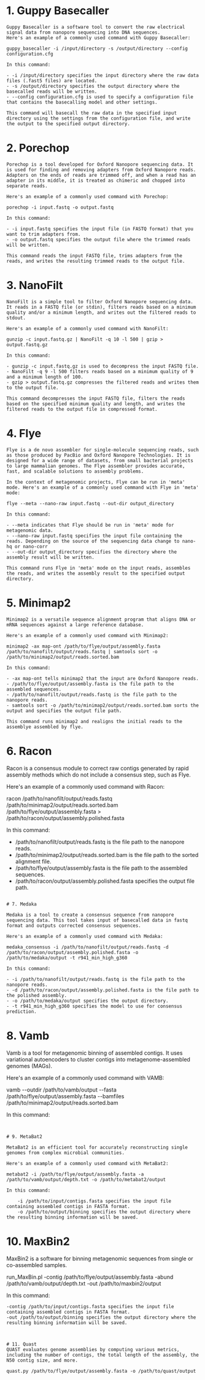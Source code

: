 # 1. Guppy Basecaller

```plaintext
Guppy Basecaller is a software tool to convert the raw electrical signal data from nanopore sequencing into DNA sequences. 
Here's an example of a commonly used command with Guppy Basecaller:

guppy_basecaller -i /input/directory -s /output/directory --config configuration.cfg

In this command:

- -i /input/directory specifies the input directory where the raw data files (.fast5 files) are located.
- -s /output/directory specifies the output directory where the basecalled reads will be written.
- --config configuration.cfg is used to specify a configuration file that contains the basecalling model and other settings.

This command will basecall the raw data in the specified input directory using the settings from the configuration file, and write the output to the specified output directory.
```


# 2. Porechop

```plaintext
Porechop is a tool developed for Oxford Nanopore sequencing data. It is used for finding and removing adapters from Oxford Nanopore reads. Adapters on the ends of reads are trimmed off, and when a read has an adapter in its middle, it is treated as chimeric and chopped into separate reads.

Here's an example of a commonly used command with Porechop:

porechop -i input.fastq -o output.fastq

In this command:

- -i input.fastq specifies the input file (in FASTQ format) that you want to trim adapters from.
- -o output.fastq specifies the output file where the trimmed reads will be written.

This command reads the input FASTQ file, trims adapters from the reads, and writes the resulting trimmed reads to the output file.
```


# 3. NanoFilt

```plaintext
NanoFilt is a simple tool to filter Oxford Nanopore sequencing data. It reads in a FASTQ file (or stdin), filters reads based on a minimum quality and/or a minimum length, and writes out the filtered reads to stdout.

Here's an example of a commonly used command with NanoFilt:

gunzip -c input.fastq.gz | NanoFilt -q 10 -l 500 | gzip > output.fastq.gz

In this command:

- gunzip -c input.fastq.gz is used to decompress the input FASTQ file.
- NanoFilt -q 9 -l 500 filters reads based on a minimum quality of 9 and a minimum length of 100.
- gzip > output.fastq.gz compresses the filtered reads and writes them to the output file.

This command decompresses the input FASTQ file, filters the reads based on the specified minimum quality and length, and writes the filtered reads to the output file in compressed format.
```


# 4. Flye

```plaintext
Flye is a de novo assembler for single-molecule sequencing reads, such as those produced by PacBio and Oxford Nanopore Technologies. It is designed for a wide range of datasets, from small bacterial projects to large mammalian genomes. The Flye assembler provides accurate, fast, and scalable solutions to assembly problems.

In the context of metagenomic projects, Flye can be run in 'meta' mode. Here's an example of a commonly used command with Flye in 'meta' mode:

flye --meta --nano-raw input.fastq --out-dir output_directory 

In this command:

- --meta indicates that Flye should be run in 'meta' mode for metagenomic data.
- --nano-raw input.fastq specifies the input file containing the reads. Depending on the source of the sequencing data change to nano-hq or nano-corr
- --out-dir output_directory specifies the directory where the assembly result will be written.

This command runs Flye in 'meta' mode on the input reads, assembles the reads, and writes the assembly result to the specified output directory.
```

# 5. Minimap2

```plaintext
Minimap2 is a versatile sequence alignment program that aligns DNA or mRNA sequences against a large reference database. 

Here's an example of a commonly used command with Minimap2:

minimap2 -ax map-ont /path/to/flye/output/assembly.fasta /path/to/nanofilt/output/reads.fastq | samtools sort -o /path/to/minimap2/output/reads.sorted.bam

In this command:

- -ax map-ont tells minimap2 that the input are Oxford Nanopore reads.
- /path/to/flye/output/assembly.fasta is the file path to the assembled sequences.
- /path/to/nanofilt/output/reads.fastq is the file path to the nanopore reads.
- samtools sort -o /path/to/minimap2/output/reads.sorted.bam sorts the output and specifies the output file path.

This command runs minimap2 and realigns the initial reads to the assemblye assembled by flye.
```

# 6. Racon

Racon is a consensus module to correct raw contigs generated by rapid assembly methods which do not include a consensus step, such as Flye.

Here's an example of a commonly used command with Racon:

racon /path/to/nanofilt/output/reads.fastq /path/to/minimap2/output/reads.sorted.bam /path/to/flye/output/assembly.fasta > /path/to/racon/output/assembly.polished.fasta

In this command:

- /path/to/nanofilt/output/reads.fastq is the file path to the nanopore reads.
- /path/to/minimap2/output/reads.sorted.bam is the file path to the sorted alignment file.
- /path/to/flye/output/assembly.fasta is the file path to the assembled sequences.
- /path/to/racon/output/assembly.polished.fasta specifies the output file path.
```

# 7. Medaka

Medaka is a tool to create a consensus sequence from nanopore sequencing data. This tool takes input of basecalled data in fastq format and outputs corrected consensus sequences.

Here's an example of a commonly used command with Medaka:

medaka_consensus -i /path/to/nanofilt/output/reads.fastq -d /path/to/racon/output/assembly.polished.fasta -o /path/to/medaka/output -t r941_min_high_g360

In this command:

- -i /path/to/nanofilt/output/reads.fastq is the file path to the nanopore reads.
- -d /path/to/racon/output/assembly.polished.fasta is the file path to the polished assembly.
- -o /path/to/medaka/output specifies the output directory.
- -t r941_min_high_g360 specifies the model to use for consensus prediction.
```

# 8. Vamb
Vamb is a tool for metagenomic binning of assembled contigs. It uses variational autoencoders to cluster contigs into metagenome-assembled genomes (MAGs).

Here's an example of a commonly used command with VAMB:

vamb --outdir /path/to/vamb/output --fasta /path/to/flye/output/assembly.fasta --bamfiles /path/to/minimap2/output/reads.sorted.bam

In this command:

```


# 9. MetaBat2

MetaBat2 is an efficient tool for accurately reconstructing single genomes from complex microbial communities.

Here's an example of a commonly used command with MetaBat2:

metabat2 -i /path/to/flye/output/assembly.fasta -a /path/to/vamb/output/depth.txt -o /path/to/metabat2/output

In this command:

    -i /path/to/input/contigs.fasta specifies the input file containing assembled contigs in FASTA format.
    -o /path/to/output/binning specifies the output directory where the resulting binning information will be saved.
```
# 10. MaxBin2
MaxBin2 is a software for binning metagenomic sequences from single or co-assembled samples.

run_MaxBin.pl -contig /path/to/flye/output/assembly.fasta -abund /path/to/vamb/output/depth.txt -out /path/to/maxbin2/output

In this command:

    -contig /path/to/input/contigs.fasta specifies the input file containing assembled contigs in FASTA format.
    -out /path/to/output/binning specifies the output directory where the resulting binning information will be saved.
```


# 11. Quast
QUAST evaluates genome assemblies by computing various metrics, including the number of contigs, the total length of the assembly, the N50 contig size, and more.

quast.py /path/to/flye/output/assembly.fasta -o /path/to/quast/output
```
